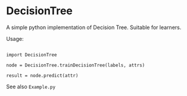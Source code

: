# DecisionTree
A simple python implementation of Decision Tree. Suitable for learners.

Usage:
```

import DecisionTree

node = DecisionTree.trainDecisionTree(labels, attrs)

result = node.predict(attr)

```

See also ```Example.py```
